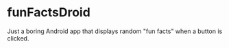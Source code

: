 # funFactsDroid

Just a boring Android app that displays random "fun facts" when a button is clicked.
